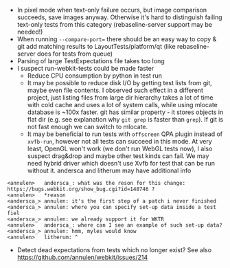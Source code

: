 * In pixel mode when text-only failure occurs, but image comparison succeeds, save images anyway. Otherwise it's hard to distinguish failing text-only tests from this category (rebaseline-server support may be needed!)
* When running `--compare-port=` there should be an easy way to copy & git add matching results to LayoutTests/platform/qt (like rebaseline-server does for tests from queue)
* Parsing of large TestExpectations file takes too long
* I suspect run-webkit-tests could be made faster
   * Reduce CPU consumption by python in test run
   * It may be possible to reduce disk I/O by getting test lists from git, maybe even file contents. I observed such effect in a different project, just listing files from large dir hierarchy takes a lot of time with cold cache and uses a lot of system calls, while using mlocate database is ~100x faster. git has similar property - it stores objects in flat dir (e.g. see explanation why `git grep` is faster than `grep`). If git is not fast enough we can switch to mlocate.
   * It may be beneficial to run tests with `offscreen` QPA plugin instead of `xvfb-run`, however not all tests can succeed in this mode. At very least, OpenGL won't work (we don't run WebGL tests now), I also suspect drag&drop and maybe other test kinds can fail. We may need hybrid driver which doesn't use Xvfb for test that can be run without it. andersca and litherum may have additional info

```
<annulen>	andersca_: what was the reson for this change: https://bugs.webkit.org/show_bug.cgi?id=148746 ?
<annulen>	*reason
<andersca_>	annulen: it's the first step of a patch i never finished
<andersca_>	annulen: where you can specify set-up data inside a test fiel
<andersca_>	annulen: we already support it for WKTR
<annulen>	andersca_: where can I see an example of such set-up data?
<andersca_>	annulen: hmm, myles would know
<annulen>	litherum: ^
```

* Detect dead expectations from tests which no longer exist? See also https://github.com/annulen/webkit/issues/214
